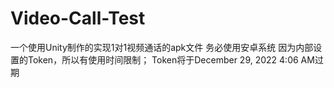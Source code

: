 # Video-Call-Test
 一个使用Unity制作的实现1对1视频通话的apk文件 务必使用安卓系统 因为内部设置的Token，所以有使用时间限制； Token将于December 29, 2022 4:06 AM过期
